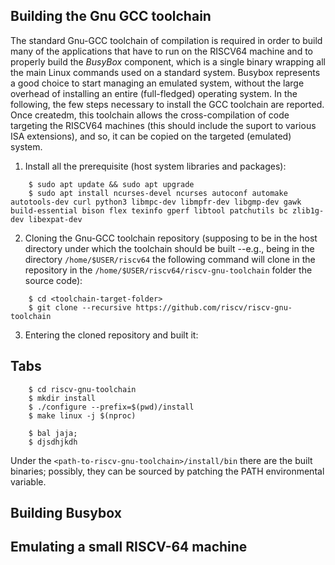 ## Building the Gnu GCC toolchain
The standard Gnu-GCC toolchain of compilation is required in order to build many of the applications that have to run on the RISCV64 machine and to properly build the *BusyBox* component, which is a single binary wrapping all the main Linux commands used on a standard system. Busybox represents a good choice to start managing an emulated system, without the large overhead of installing an entire (full-fledged) operating system. In the following, the few steps necessary to install the GCC toolchain are reported. Once createdm, this toolchain allows the cross-compilation of code targeting the RISCV64 machines (this should include the suport to various ISA extensions), and so, it can be copied on the targeted (emulated) system.
1. Install all the prerequisite (host system libraries and packages):
```
    $ sudo apt update && sudo apt upgrade 
    $ sudo apt install ncurses-devel ncurses autoconf automake autotools-dev curl python3 libmpc-dev libmpfr-dev libgmp-dev gawk build-essential bison flex texinfo gperf libtool patchutils bc zlib1g-dev libexpat-dev
``` 
2. Cloning the Gnu-GCC toolchain repository (supposing to be in the host directory under which the toolchain should be built --e.g., being in the directory `/home/$USER/riscv64` the following command will clone in the repository in the `/home/$USER/riscv64/riscv-gnu-toolchain` folder the source code):
```
    $ cd <toolchain-target-folder>
    $ git clone --recursive https://github.com/riscv/riscv-gnu-toolchain
```
3. Entering the cloned repository and built it:
## Tabs
```
    $ cd riscv-gnu-toolchain
    $ mkdir install
    $ ./configure --prefix=$(pwd)/install
    $ make linux -j $(nproc)
```

```
    $ bal jaja;
    $ djsdhjkdh
```
Under the `<path-to-riscv-gnu-toolchain>/install/bin` there are the built binaries; possibly, they can be sourced by patching the PATH environmental variable.

## Building Busybox

## Emulating a small RISCV-64 machine  
